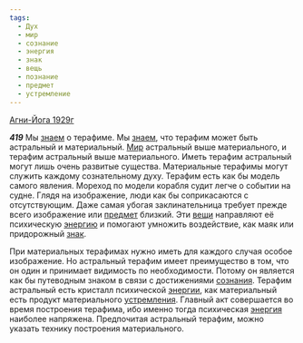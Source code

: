 ```yaml
---
tags:
  - Дух
  - мир
  - сознание
  - энергия
  - знак
  - вещь
  - познание
  - предмет
  - устремление
---
```


[Агни-Йога 1929г](https://127.0.0.1:4002/agni/1929)

___419___
Мы [знаем](../../../tags/#познание) о терафиме. Мы [знаем](../../../tags/#познание), что терафим может быть астральный и материальный. [Мир](../../../tags/#мир) астральный выше материального, и терафим астральный выше материального. Иметь терафим астральный могут лишь очень развитые существа. Материальные терафимы могут служить каждому сознательному духу. Терафим есть как бы модель самого явления. Мореход по модели корабля судит легче о событии на судне. Глядя на изображение, люди как бы соприкасаются с отсутствующим. Даже самая убогая заклинательница требует прежде всего изображение или [предмет](../../../tags/#предмет) близкий. Эти [вещи](../../../tags/#вещь) направляют её психическую [энергию](../../../tags/#[энергия](../../../tags/#энергия)) и помогают умножить воздействие, как маяк или придорожный [знак](../../../tags/#знак).   

При материальных терафимах нужно иметь для каждого случая особое изображение. Но астральный терафим имеет преимущество в том, что он один и принимает видимость по необходимости. Потому он является как бы путеводным знаком в связи с достижениями [сознания](../../../tags/#сознание). Терафим астральный есть кристалл психической [энергии](../../../tags/#[энергия](../../../tags/#энергия)), как материальный есть продукт материального [устремления](../../../tags/#устремление). Главный акт совершается во время построения терафима, ибо именно тогда психическая [энергия](../../../tags/#энергия) наиболее напряжена. Предпочитая астральный терафим, можно указать технику построения материального.